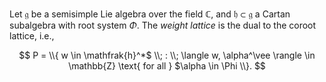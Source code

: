 Let $\mathfrak{g}$ be a semisimple Lie algebra over the field $\mathbb{C}$, and $\mathfrak{h} \subset \mathfrak{g}$ a Cartan subalgebra with root system $\Phi$. The *weight lattice* is the dual to the coroot lattice, i.e.,

$$
P = \\{ w \in \mathfrak{h}^*$ \\; : \\; \langle w, \alpha^\vee \rangle \in \mathbb{Z} \text{ for all } $\alpha \in \Phi \\}.
$$
